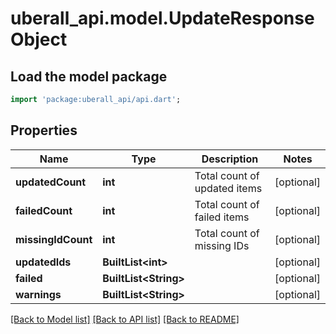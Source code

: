 # uberall_api.model.UpdateResponseObject

## Load the model package
```dart
import 'package:uberall_api/api.dart';
```

## Properties
Name | Type | Description | Notes
------------ | ------------- | ------------- | -------------
**updatedCount** | **int** | Total count of updated items | [optional] 
**failedCount** | **int** | Total count of failed items | [optional] 
**missingIdCount** | **int** | Total count of missing IDs | [optional] 
**updatedIds** | **BuiltList&lt;int&gt;** |  | [optional] 
**failed** | **BuiltList&lt;String&gt;** |  | [optional] 
**warnings** | **BuiltList&lt;String&gt;** |  | [optional] 

[[Back to Model list]](../README.md#documentation-for-models) [[Back to API list]](../README.md#documentation-for-api-endpoints) [[Back to README]](../README.md)


